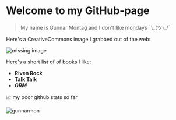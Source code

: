 # Welcome to my GitHub-page

>My name is Gunnar Montag and I don't like mondays ¯\\\_(ツ)\_/¯

Here's a CreativeCommons image I grabbed out of the web:

![missing image](https://cdn.stocksnap.io/img-thumbs/960w/nature-landscape_Y65WP68WKD.jpg)

Here's a short list of of books I like:

- __Riven Rock__
- **Talk Talk**
- ***GRM***

📈 my poor github stats so far

<p align="left"> <img src="https://github-readme-stats.vercel.app/api?username=gunnarmon&show_icons=true&theme=gotham" alt="gunnarmon" />
